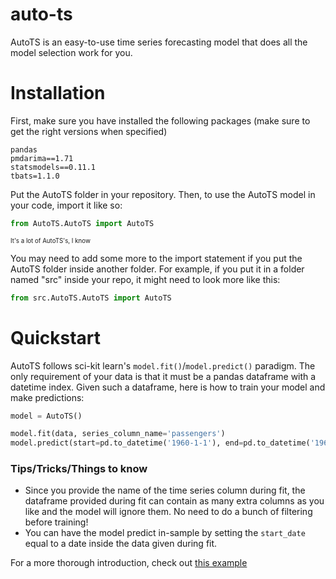 # auto-ts

AutoTS is an easy-to-use time series forecasting model that does all the model selection work for you.

# Installation

First, make sure you have installed the following packages (make sure to get the right versions when specified)
```
pandas
pmdarima==1.71
statsmodels==0.11.1
tbats=1.1.0
```
Put the AutoTS folder in your repository. Then, to use the AutoTS model in your code, import it like so:
```python
from AutoTS.AutoTS import AutoTS
```
<sub><sup>It's a lot of AutoTS's, I know</sup></sub>

You may need to add some more to the import statement if you put the AutoTS folder inside another folder.
For example, if you put it in a folder named "src" inside your repo, it might need to look more like this:
```python
from src.AutoTS.AutoTS import AutoTS
```

# Quickstart

AutoTS follows sci-kit learn's `model.fit()`/`model.predict()` paradigm. The only requirement of your
data is that it must be a pandas dataframe with a datetime index. Given such a dataframe, here is how
to train your model and make predictions:

```python
model = AutoTS()

model.fit(data, series_column_name='passengers')
model.predict(start=pd.to_datetime('1960-1-1'), end=pd.to_datetime('1960-12-1'))
```

### Tips/Tricks/Things to know
- Since you provide the name of the time series column during fit, the dataframe provided 
during fit can contain as many extra columns as you like and the model will ignore them. No need to do
a bunch of filtering before training!
- You can have the model predict in-sample by setting the `start_date` equal to a date inside the data given during fit.


For a more thorough introduction, check out [this example](examples/airline_passengers/airline_example.ipynb)

